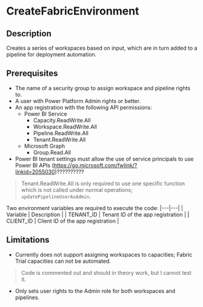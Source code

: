 # CreateFabricEnvironment

## Description

Creates a series of workspaces based on input, which are in turn added to a pipeline for deployment automation.

## Prerequisites

- The name of a security group to assign workspace and pipeline rights to.
- A user with Power Platform Admin rights or better.
- An app registration with the following API permissions:
  - Power BI Service
    - Capacity.ReadWrite.All
    - Workspace.ReadWrite.All
    - Pipeline.ReadWrite.All
    - Tenant.ReadWrite.All
  - Microsoft Graph
    - Group.Read.All
- Power BI tenant settings must allow the use of service principals to use Power BI APIs (<https://go.microsoft.com/fwlink/?linkid=2055030>)??????????

> Tenant.ReadWrite.All is only required to use one specific function which is not called under normal operations; `updatePipelineUserAsAdmin`.

Two environment variables are required to execute the code:
|---|---|
| Variable | Description |
| TENANT_ID | Tenant ID of the app registration |
| CLIENT_ID | Client ID of the app registration |

## Limitations

- Currently does not support assigning workspaces to capacities; Fabric Trial capacities can not be automated.
> Code is commented out and should in theory work, but I cannot test it.

- Only sets user rights to the Admin role for both workspaces and pipelines.
